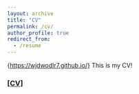 ```yaml
---
layout: archive
title: "CV"
permalink: /cv/
author_profile: true
redirect_from:
  - /resume
---
```


{https://wjdwodlr7.github.io/}
This is my CV!
### [[CV]](https://github.com/wjdwodlr7/wjdwodlr7.github.io/blob/master/Jaeik_cv.pdf)

